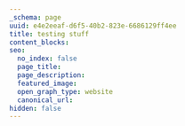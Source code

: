 ```yaml
---
_schema: page
uuid: e4e2eeaf-d6f5-40b2-823e-6686129ff4ee
title: testing stuff
content_blocks:
seo:
  no_index: false
  page_title:
  page_description:
  featured_image:
  open_graph_type: website
  canonical_url:
hidden: false
---
```

